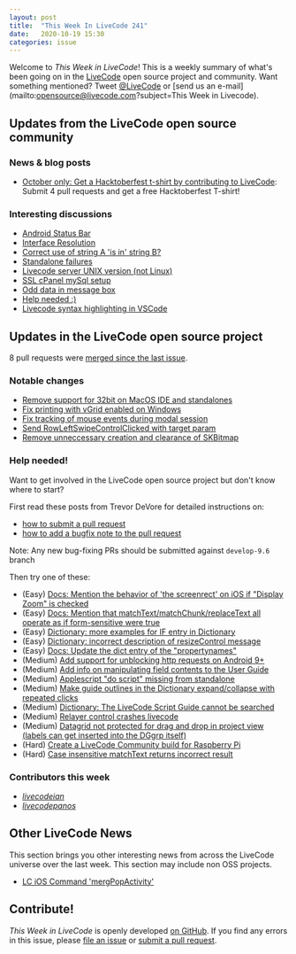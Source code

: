 ```yaml
---
layout: post
title:  "This Week In LiveCode 241"
date:   2020-10-19 15:30
categories: issue
---
```


Welcome to *This Week in LiveCode*!  This is a weekly summary of what's been
going on in the [LiveCode](https://livecode.com/) open source project and
community.  Want something mentioned?  Tweet
[@LiveCode](https://twitter.com/LiveCode) or
[send us an e-mail](mailto:opensource@livecode.com?subject=This Week in Livecode).

## Updates from the LiveCode open source community


### News & blog posts

- [October only: Get a Hacktoberfest t-shirt by contributing to LiveCode](https://hacktoberfest.digitalocean.com): Submit 4 pull requests and get a free Hacktoberfest T-shirt!


### Interesting discussions

- [Android Status Bar](https://www.mail-archive.com/use-livecode@lists.runrev.com/msg109566.html)
- [Interface Resolution](https://www.mail-archive.com/use-livecode@lists.runrev.com/msg109590.html)
- [Correct use of string A 'is in' string B?](https://www.mail-archive.com/use-livecode@lists.runrev.com/msg109597.html)
- [Standalone failures](https://www.mail-archive.com/use-livecode@lists.runrev.com/msg109610.html)
- [Livecode server UNIX version (not Linux)](https://www.mail-archive.com/use-livecode@lists.runrev.com/msg109619.html)
- [SSL cPanel mySql setup](https://www.mail-archive.com/use-livecode@lists.runrev.com/msg109630.html)
- [Odd data in message box](https://www.mail-archive.com/use-livecode@lists.runrev.com/msg109636.html)
- [Help needed :)](https://www.mail-archive.com/use-livecode@lists.runrev.com/msg109685.html)
- [Livecode syntax highlighting in VSCode](https://forums.livecode.com/viewtopic.php?f=108&t=34778)

## Updates in the LiveCode open source project

8 pull requests were [merged since the last issue](https://github.com/search?q=org%3Alivecode+is%3Apublic+is%3Apr+is%3Amerged+merged%3A2020-10-12..2020-10-18&type=Issues).

<!---
### New LiveCode releases

- [Release 9.6.1](https://www.mail-archive.com/use-livecode@lists.runrev.com/msg109012.html)
--->

### Notable changes

- [Remove support for 32bit on MacOS IDE and standalones](https://github.com/livecode/livecode/pull/7449)
- [Fix printing with vGrid enabled on Windows](https://github.com/livecode/livecode/pull/7448)
- [Fix tracking of mouse events during modal session](https://github.com/livecode/livecode/pull/7445)
- [Send RowLeftSwipeControlClicked with target param](https://github.com/livecode/livecode-ide/pull/2143)
- [Remove unneccessary creation and clearance of SKBitmap](https://github.com/livecode/livecode/pull/7442)

<!---
### Bug of the week

- [Bug 22928 - Loading audio file in iOS native player randomly causes app to freeze ](https://quality.livecode.com/show_bug.cgi?id=22928)

The reporter provided a helpful sample stack that allowed us to test and confirm the problem quickly.
--->

### Help needed!

Want to get involved in the LiveCode open source project but don't know where
to start?  

First read these posts from Trevor DeVore for detailed instructions on:

- [how to submit a pull request](https://www.mail-archive.com/use-livecode@lists.runrev.com/msg98530.html)
- [how to add a bugfix note to the pull request](https://www.mail-archive.com/use-livecode@lists.runrev.com/msg98611.html)

Note: Any new bug-fixing PRs should be submitted against `develop-9.6` branch

Then try one of these:

- (Easy) [Docs: Mention the behavior of 'the screenrect' on iOS if "Display Zoom" is checked](https://quality.livecode.com/show_bug.cgi?id=22949)
- (Easy) [Docs: Mention that matchText/matchChunk/replaceText all operate as if form-sensitive were true](https://quality.livecode.com/show_bug.cgi?id=15311)
- (Easy) [Dictionary: more examples for IF entry in Dictionary](https://quality.livecode.com/show_bug.cgi?id=22589)
- (Easy) [Dictionary: incorrect description of resizeControl message](https://quality.livecode.com/show_bug.cgi?id=17118)
- (Easy) [Docs: Update the dict entry of the "propertynames"](https://quality.livecode.com/show_bug.cgi?id=7375)
- (Medium) [Add support for unblocking http requests on Android 9+](http://quality.livecode.com/show_bug.cgi?id=22400)
- (Medium) [Add info on manipulating field contents to the User Guide](http://quality.livecode.com/show_bug.cgi?id=18990)
- (Medium) [Applescript "do script" missing from standalone](http://quality.livecode.com/show_bug.cgi?id=20993)
- (Medium) [Make guide outlines in the Dictionary expand/collapse with repeated clicks](http://quality.livecode.com/show_bug.cgi?id=18184)
- (Medium) [Dictionary: The LiveCode Script Guide cannot be searched](http://quality.livecode.com/show_bug.cgi?id=15957)
- (Medium) [Relayer control crashes livecode](https://quality.livecode.com/show_bug.cgi?id=21460)
- (Medium) [Datagrid not protected for drag and drop in project view (labels can get inserted into the DGgrp itself)](https://quality.livecode.com/show_bug.cgi?id=21750)
- (Hard) [Create a LiveCode Community build for Raspberry Pi](http://forums.livecode.com/viewtopic.php?f=76&t=27912)
- (Hard) [Case insensitive matchText returns incorrect result](https://quality.livecode.com/show_bug.cgi?id=15312)


### Contributors this week

- *[livecodeian](https://github.com/livecodeian)*
- *[livecodepanos](https://github.com/livecodepanos)*


## Other LiveCode News

This section brings you other interesting news from across the LiveCode universe over the last week. This section may include non OSS projects.

- [ LC iOS Command 'mergPopActivity'](https://www.mail-archive.com/use-livecode@lists.runrev.com/msg109675.html)

<!---
## Upcoming events

* [SoCal LiveCode Group Meeting: March 5, Pasadena](https://forums.livecode.com/viewtopic.php?f=50&t=33729)
--->

## Contribute!

*This Week in LiveCode* is openly developed
[on GitHub](https://github.com/livecode/this-week-in-livecode).
If you find any errors in this issue, please
[file an issue](https://github.com/livecode/this-week-in-livecode/issues) or
[submit a pull request](https://github.com/livecode/this-week-in-livecode/pulls).
